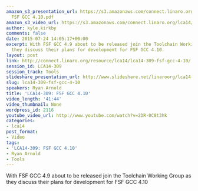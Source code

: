 ```yaml
---
amazon_s3_presentation_url: https://s3.amazonaws.com/connect.linaro.org/lca14/presentations/LCA14-309-
  FSF GCC 4.10.pdf
amazon_s3_video_url: https://s3.amazonaws.com/connect.linaro.org/lca14/videos/03-05-Wednesday/LCA14-309-+FSF+GCC+4.10.mp4
author: kyle.kirkby
comments: false
date: 2015-07-24 14:05:17+00:00
excerpt: With FSF GCC 4.9 about to be released join the Toolchain Working Group as
  they discuss their plans for development for FSF GCC 4.10.
layout: post
link: http://connect.linaro.org/resource/lca14/lca14-309-fsf-gcc-4-10/
session_id: LCA14-309
session_track: Tools
slideshare_presentation_url: http://www.slideshare.net/linaroorg/lca14-309-fsfgcc4101
slug: lca14-309-fsf-gcc-4-10
speakers: Ryan Arnold
title: 'LCA14-309: FSF GCC 4.10'
video_length: '41:44'
video_thumbnail: None
wordpress_id: 2116
youtube_video_url: http://www.youtube.com/watch?v=2DR-0C8t3hk
categories:
- lca14
post_format:
- Video
tags:
- 'LCA14-309: FSF GCC 4.10'
- Ryan Arnold
- Tools
---
```


With FSF GCC 4.9 about to be released join the Toolchain Working Group as they discuss their plans for development for FSF GCC 4.10
